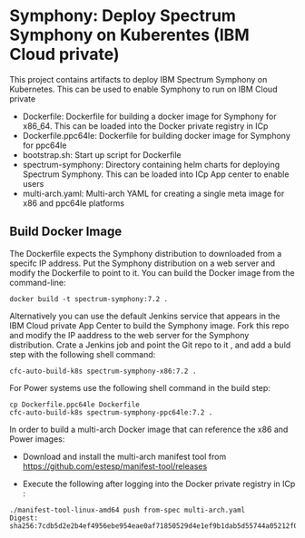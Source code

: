 # Symphony: Deploy Spectrum Symphony on Kuberentes (IBM Cloud private)

This project contains artifacts to deploy IBM Spectrum Symphony on Kubernetes. This can be used to enable Symphony to run on IBM Cloud private 

- Dockerfile: Dockerfile for building a docker image for Symphony for x86_64. This can be loaded into the Docker private registry in ICp
- Dockerfile.ppc64le: Dockerfile for building docker image for Symphony for ppc64le
- bootstrap.sh: Start up script for Dockerfile
- spectrum-symphony: Directory containing helm charts for deploying Spectrum Symphony. This can be loaded into ICp App center to enable 
users
- multi-arch.yaml: Multi-arch YAML for creating a single meta image for x86 and ppc64le platforms


Build Docker Image
------------------

The Dockerfile expects the Symphony distribution to downloaded from a specifc IP address. Put the Symphony distribution on a web server and 
modify the Dockerfile to point to it. You can build the Docker image from the command-line:

```
docker build -t spectrum-symphony:7.2 .
```

Alternatively you can use the default Jenkins service that appears in the IBM Cloud private App Center to build the Symphony image.  Fork this repo and modify the IP aaddress to the web server for the Symphony distribution. Crate a Jenkins job and point the Git repo  to it ,  and add a buld step with the following shell command:


```
cfc-auto-build-k8s spectrum-symphony-x86:7.2 .
```

For Power systems use the following shell command in the build step: 

```
cp Dockerfile.ppc64le Dockerfile
cfc-auto-build-k8s spectrum-symphony-ppc64le:7.2 .
```

In order to build a multi-arch Docker image that can reference the x86 and Power images:

- Download and install the multi-arch manifest tool from https://github.com/estesp/manifest-tool/releases

- Execute the following after logging into the Docker private registry in ICp :

```
./manifest-tool-linux-amd64 push from-spec multi-arch.yaml
Digest: sha256:7cdb5d2e2b4ef4956ebe954eae0af71850529d4e1ef9b1dab5d55744a05212f0
```


